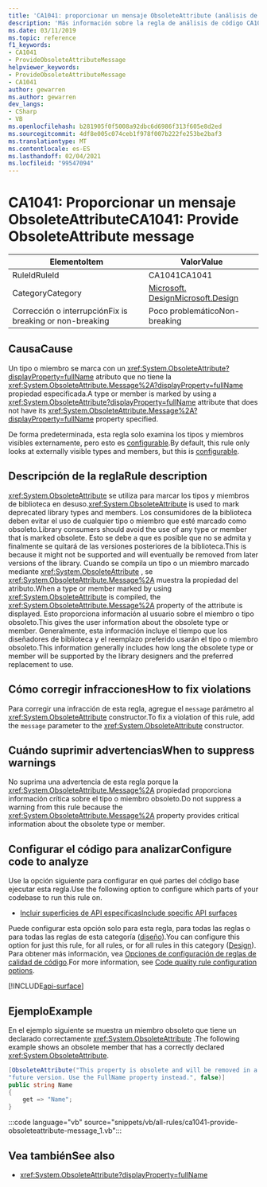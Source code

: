 ```yaml
---
title: 'CA1041: proporcionar un mensaje ObsoleteAttribute (análisis de código)'
description: 'Más información sobre la regla de análisis de código CA1041: proporcionar un mensaje ObsoleteAttribute'
ms.date: 03/11/2019
ms.topic: reference
f1_keywords:
- CA1041
- ProvideObsoleteAttributeMessage
helpviewer_keywords:
- ProvideObsoleteAttributeMessage
- CA1041
author: gewarren
ms.author: gewarren
dev_langs:
- CSharp
- VB
ms.openlocfilehash: b281905f0f5008a92dbc6d6986f313f605e8d2ed
ms.sourcegitcommit: 4df8e005c074ceb1f978f007b222fe253be2baf3
ms.translationtype: MT
ms.contentlocale: es-ES
ms.lasthandoff: 02/04/2021
ms.locfileid: "99547094"
---
```

# <a name="ca1041-provide-obsoleteattribute-message"></a><span data-ttu-id="73f5b-103">CA1041: Proporcionar un mensaje ObsoleteAttribute</span><span class="sxs-lookup"><span data-stu-id="73f5b-103">CA1041: Provide ObsoleteAttribute message</span></span>

| <span data-ttu-id="73f5b-104">Elemento</span><span class="sxs-lookup"><span data-stu-id="73f5b-104">Item</span></span>                                     | <span data-ttu-id="73f5b-105">Valor</span><span class="sxs-lookup"><span data-stu-id="73f5b-105">Value</span></span>            |
|------------------------------------------|------------------|
| <span data-ttu-id="73f5b-106">RuleId</span><span class="sxs-lookup"><span data-stu-id="73f5b-106">RuleId</span></span>                                   | <span data-ttu-id="73f5b-107">CA1041</span><span class="sxs-lookup"><span data-stu-id="73f5b-107">CA1041</span></span>           |
| <span data-ttu-id="73f5b-108">Category</span><span class="sxs-lookup"><span data-stu-id="73f5b-108">Category</span></span>                                 | [<span data-ttu-id="73f5b-109">Microsoft. Design</span><span class="sxs-lookup"><span data-stu-id="73f5b-109">Microsoft.Design</span></span>](design-warnings.md) |
| <span data-ttu-id="73f5b-110">Corrección o interrupción</span><span class="sxs-lookup"><span data-stu-id="73f5b-110">Fix is breaking or non-breaking</span></span> | <span data-ttu-id="73f5b-111">Poco problemático</span><span class="sxs-lookup"><span data-stu-id="73f5b-111">Non-breaking</span></span>     |

## <a name="cause"></a><span data-ttu-id="73f5b-112">Causa</span><span class="sxs-lookup"><span data-stu-id="73f5b-112">Cause</span></span>

<span data-ttu-id="73f5b-113">Un tipo o miembro se marca con un <xref:System.ObsoleteAttribute?displayProperty=fullName> atributo que no tiene la <xref:System.ObsoleteAttribute.Message%2A?displayProperty=fullName> propiedad especificada.</span><span class="sxs-lookup"><span data-stu-id="73f5b-113">A type or member is marked by using a <xref:System.ObsoleteAttribute?displayProperty=fullName> attribute that does not have its <xref:System.ObsoleteAttribute.Message%2A?displayProperty=fullName> property specified.</span></span>

<span data-ttu-id="73f5b-114">De forma predeterminada, esta regla solo examina los tipos y miembros visibles externamente, pero esto es [configurable](#configure-code-to-analyze).</span><span class="sxs-lookup"><span data-stu-id="73f5b-114">By default, this rule only looks at externally visible types and members, but this is [configurable](#configure-code-to-analyze).</span></span>

## <a name="rule-description"></a><span data-ttu-id="73f5b-115">Descripción de la regla</span><span class="sxs-lookup"><span data-stu-id="73f5b-115">Rule description</span></span>

<span data-ttu-id="73f5b-116"><xref:System.ObsoleteAttribute> se utiliza para marcar los tipos y miembros de biblioteca en desuso.</span><span class="sxs-lookup"><span data-stu-id="73f5b-116"><xref:System.ObsoleteAttribute> is used to mark deprecated library types and members.</span></span> <span data-ttu-id="73f5b-117">Los consumidores de la biblioteca deben evitar el uso de cualquier tipo o miembro que esté marcado como obsoleto.</span><span class="sxs-lookup"><span data-stu-id="73f5b-117">Library consumers should avoid the use of any type or member that is marked obsolete.</span></span> <span data-ttu-id="73f5b-118">Esto se debe a que es posible que no se admita y finalmente se quitará de las versiones posteriores de la biblioteca.</span><span class="sxs-lookup"><span data-stu-id="73f5b-118">This is because it might not be supported and will eventually be removed from later versions of the library.</span></span> <span data-ttu-id="73f5b-119">Cuando se compila un tipo o un miembro marcado mediante <xref:System.ObsoleteAttribute> , se <xref:System.ObsoleteAttribute.Message%2A> muestra la propiedad del atributo.</span><span class="sxs-lookup"><span data-stu-id="73f5b-119">When a type or member marked by using <xref:System.ObsoleteAttribute> is compiled, the <xref:System.ObsoleteAttribute.Message%2A> property of the attribute is displayed.</span></span> <span data-ttu-id="73f5b-120">Esto proporciona información al usuario sobre el miembro o tipo obsoleto.</span><span class="sxs-lookup"><span data-stu-id="73f5b-120">This gives the user information about the obsolete type or member.</span></span> <span data-ttu-id="73f5b-121">Generalmente, esta información incluye el tiempo que los diseñadores de biblioteca y el reemplazo preferido usarán el tipo o miembro obsoleto.</span><span class="sxs-lookup"><span data-stu-id="73f5b-121">This information generally includes how long the obsolete type or member will be supported by the library designers and the preferred replacement to use.</span></span>

## <a name="how-to-fix-violations"></a><span data-ttu-id="73f5b-122">Cómo corregir infracciones</span><span class="sxs-lookup"><span data-stu-id="73f5b-122">How to fix violations</span></span>

<span data-ttu-id="73f5b-123">Para corregir una infracción de esta regla, agregue el `message` parámetro al <xref:System.ObsoleteAttribute> constructor.</span><span class="sxs-lookup"><span data-stu-id="73f5b-123">To fix a violation of this rule, add the `message` parameter to the <xref:System.ObsoleteAttribute> constructor.</span></span>

## <a name="when-to-suppress-warnings"></a><span data-ttu-id="73f5b-124">Cuándo suprimir advertencias</span><span class="sxs-lookup"><span data-stu-id="73f5b-124">When to suppress warnings</span></span>

<span data-ttu-id="73f5b-125">No suprima una advertencia de esta regla porque la <xref:System.ObsoleteAttribute.Message%2A> propiedad proporciona información crítica sobre el tipo o miembro obsoleto.</span><span class="sxs-lookup"><span data-stu-id="73f5b-125">Do not suppress a warning from this rule because the <xref:System.ObsoleteAttribute.Message%2A> property provides critical information about the obsolete type or member.</span></span>

## <a name="configure-code-to-analyze"></a><span data-ttu-id="73f5b-126">Configurar el código para analizar</span><span class="sxs-lookup"><span data-stu-id="73f5b-126">Configure code to analyze</span></span>

<span data-ttu-id="73f5b-127">Use la opción siguiente para configurar en qué partes del código base ejecutar esta regla.</span><span class="sxs-lookup"><span data-stu-id="73f5b-127">Use the following option to configure which parts of your codebase to run this rule on.</span></span>

- [<span data-ttu-id="73f5b-128">Incluir superficies de API específicas</span><span class="sxs-lookup"><span data-stu-id="73f5b-128">Include specific API surfaces</span></span>](#include-specific-api-surfaces)

<span data-ttu-id="73f5b-129">Puede configurar esta opción solo para esta regla, para todas las reglas o para todas las reglas de esta categoría ([diseño](design-warnings.md)).</span><span class="sxs-lookup"><span data-stu-id="73f5b-129">You can configure this option for just this rule, for all rules, or for all rules in this category ([Design](design-warnings.md)).</span></span> <span data-ttu-id="73f5b-130">Para obtener más información, vea [Opciones de configuración de reglas de calidad de código](../code-quality-rule-options.md).</span><span class="sxs-lookup"><span data-stu-id="73f5b-130">For more information, see [Code quality rule configuration options](../code-quality-rule-options.md).</span></span>

[!INCLUDE[api-surface](~/includes/code-analysis/api-surface.md)]

## <a name="example"></a><span data-ttu-id="73f5b-131">Ejemplo</span><span class="sxs-lookup"><span data-stu-id="73f5b-131">Example</span></span>

<span data-ttu-id="73f5b-132">En el ejemplo siguiente se muestra un miembro obsoleto que tiene un declarado correctamente <xref:System.ObsoleteAttribute> .</span><span class="sxs-lookup"><span data-stu-id="73f5b-132">The following example shows an obsolete member that has a correctly declared <xref:System.ObsoleteAttribute>.</span></span>

```csharp
[ObsoleteAttribute("This property is obsolete and will be removed in a " +
"future version. Use the FullName property instead.", false)]
public string Name
{
    get => "Name";
}
```

:::code language="vb" source="snippets/vb/all-rules/ca1041-provide-obsoleteattribute-message_1.vb":::

## <a name="see-also"></a><span data-ttu-id="73f5b-133">Vea también</span><span class="sxs-lookup"><span data-stu-id="73f5b-133">See also</span></span>

- <xref:System.ObsoleteAttribute?displayProperty=fullName>
